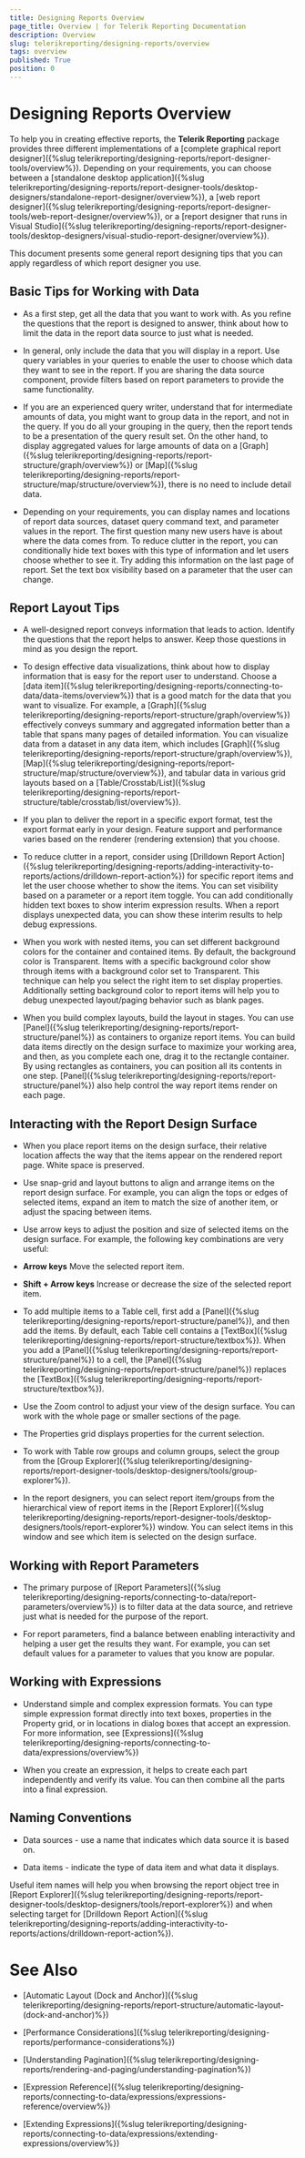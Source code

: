 ```yaml
---
title: Designing Reports Overview
page_title: Overview | for Telerik Reporting Documentation
description: Overview
slug: telerikreporting/designing-reports/overview
tags: overview
published: True
position: 0
---
```


# Designing Reports Overview



To help you in creating effective reports, the __Telerik Reporting__ package provides three different implementations of a
        [complete graphical report designer]({%slug telerikreporting/designing-reports/report-designer-tools/overview%}). Depending on your requirements, you can choose between
        a [standalone desktop application]({%slug telerikreporting/designing-reports/report-designer-tools/desktop-designers/standalone-report-designer/overview%}), 
        a [web report designer]({%slug telerikreporting/designing-reports/report-designer-tools/web-report-designer/overview%}), 
        or a [report designer that runs in Visual Studio]({%slug telerikreporting/designing-reports/report-designer-tools/desktop-designers/visual-studio-report-designer/overview%}).
      

This document presents some general report designing tips that you can apply regardless of which report designer you use. 
      

## Basic Tips for Working with Data

* As a first step, get all the data that you want to work with. 
              As you refine the questions that the report is designed to answer, 
              think about how to limit the data in the report data source to just what is needed.
            

* In general, only include the data that you will display in a report. 
              Use query variables in your queries to enable the user to choose which data they want to see in the report. 
              If you are sharing the data source component, provide filters based on report parameters to provide the same functionality.
            

* If you are an experienced query writer, understand that for intermediate amounts of data,
              you might want to group data in the report, and not in the query.
              If you do all your grouping in the query, then the report tends to be a presentation of the query result set.
              On the other hand, to display aggregated values for large amounts of data on a 
              [Graph]({%slug telerikreporting/designing-reports/report-structure/graph/overview%}) or 
              [Map]({%slug telerikreporting/designing-reports/report-structure/map/structure/overview%}),
              there is no need to include detail data.
            

* Depending on your requirements, you can display names and locations of report data sources, dataset query command text, and parameter values in the report. The first question many new users have is about where the data comes from. To reduce clutter in the report, you can conditionally hide text boxes with this type of information and let users choose whether to see it. Try adding this information on the last page of report. Set the text box visibility based on a parameter that the user can change.
            

## Report Layout Tips

* A well-designed report conveys information that leads to action. Identify the questions that the report helps to answer. Keep those questions in mind as you design the report.
            

* To design effective data visualizations, think about how to display information that is easy for the report user to understand. 
              Choose a [data item]({%slug telerikreporting/designing-reports/connecting-to-data/data-items/overview%}) that is a good match for the data that you want to visualize. 
              For example, a [Graph]({%slug telerikreporting/designing-reports/report-structure/graph/overview%}) effectively conveys summary and aggregated information 
              better than a table that spans many pages of detailed information. 
              You can visualize data from a dataset in any data item, which includes 
              [Graph]({%slug telerikreporting/designing-reports/report-structure/graph/overview%}), 
              [Map]({%slug telerikreporting/designing-reports/report-structure/map/structure/overview%}), 
              and tabular data in various grid layouts based on a [Table/Crosstab/List]({%slug telerikreporting/designing-reports/report-structure/table/crosstab/list/overview%}).
            

* If you plan to deliver the report in a specific export format, test the export format early in your design.
              Feature support and performance varies based on the renderer (rendering extension) that you choose.
            

* To reduce clutter in a report, consider using [Drilldown Report Action]({%slug telerikreporting/designing-reports/adding-interactivity-to-reports/actions/drilldown-report-action%}) for specific report items 
              and let the user choose whether to show the items. You can set visibility based on a parameter or a report item toggle. 
              You can add conditionally hidden text boxes to show interim expression results. 
              When a report displays unexpected data, you can show these interim results to help debug expressions.
            

* When you work with nested items, you can set different background colors for the container and contained items.
              By default, the background color is Transparent.
              Items with a specific background color show through items with a background color set to Transparent. 
              This technique can help you select the right item to set display properties.
              Additionally setting background color to report items will help you to debug unexpected layout/paging behavior such as blank pages.
            

* When you build complex layouts, build the layout in stages. 
              You can use [Panel]({%slug telerikreporting/designing-reports/report-structure/panel%}) as containers to organize report items. 
              You can build data items directly on the design surface to maximize your working area, and then, as you complete each one, 
              drag it to the rectangle container. By using rectangles as containers, you can position all its contents in one step. 
              [Panel]({%slug telerikreporting/designing-reports/report-structure/panel%}) also help control the way report items render on each page.
            

## Interacting with the Report Design Surface

* When you place report items on the design surface, their relative location affects the way that the items appear on the rendered report page. White space is preserved.
            

* Use snap-grid and layout buttons to align and arrange items on the report design surface. 
              For example, you can align the tops or edges of selected items, expand an item to match the size of another item, 
              or adjust the spacing between items.
            

* Use arrow keys to adjust the position and size of selected items on the design surface. For example, the following key combinations are very useful:
            

* __Arrow keys__ Move the selected report item.
                

* __Shift + Arrow keys__ Increase or decrease the size of the selected report item.
                

* To add multiple items to a Table cell, first add a [Panel]({%slug telerikreporting/designing-reports/report-structure/panel%}), and then add the items.
            By default, each Table cell contains a [TextBox]({%slug telerikreporting/designing-reports/report-structure/textbox%}). 
              When you add a [Panel]({%slug telerikreporting/designing-reports/report-structure/panel%}) to a cell, 
              the [Panel]({%slug telerikreporting/designing-reports/report-structure/panel%}) replaces the [TextBox]({%slug telerikreporting/designing-reports/report-structure/textbox%}).
          

* Use the Zoom control to adjust your view of the design surface. You can work with the whole page or smaller sections of the page.
            

* The Properties grid displays properties for the current selection.
            

* To work with Table row groups and column groups, select the group from the [Group Explorer]({%slug telerikreporting/designing-reports/report-designer-tools/desktop-designers/tools/group-explorer%}).
            

* In the report designers, you can select report item/groups from the hierarchical view 
              of report items in the [Report Explorer]({%slug telerikreporting/designing-reports/report-designer-tools/desktop-designers/tools/report-explorer%}) window. 
              You can select items in this window and see which item is selected on the design surface.
            

## Working with Report Parameters

* The primary purpose of [Report Parameters]({%slug telerikreporting/designing-reports/connecting-to-data/report-parameters/overview%}) is to filter data at the data source, 
              and retrieve just what is needed for the purpose of the report.
            

* For report parameters, find a balance between enabling interactivity and helping a user get the results they want. 
              For example, you can set default values for a parameter to values that you know are popular.
            

## Working with Expressions

* Understand simple and complex expression formats. 
              You can type simple expression format directly into text boxes, properties in the Property grid, 
              or in locations in dialog boxes that accept an expression. 
              For more information, see [Expressions]({%slug telerikreporting/designing-reports/connecting-to-data/expressions/overview%})

* When you create an expression, it helps to create each part independently and verify its value. 
              You can then combine all the parts into a final expression.
            

## Naming Conventions

* Data sources - use a name that indicates which data source it is based on.
            

* Data items - indicate the type of data item and what data it displays.
            

Useful item names will help you when browsing the report object tree in [Report Explorer]({%slug telerikreporting/designing-reports/report-designer-tools/desktop-designers/tools/report-explorer%})          and when selecting target for [Drilldown Report Action]({%slug telerikreporting/designing-reports/adding-interactivity-to-reports/actions/drilldown-report-action%}).
        

# See Also


 * [Automatic Layout (Dock and Anchor)]({%slug telerikreporting/designing-reports/report-structure/automatic-layout-(dock-and-anchor)%})

 * [Performance Considerations]({%slug telerikreporting/designing-reports/performance-considerations%})

 * [Understanding Pagination]({%slug telerikreporting/designing-reports/rendering-and-paging/understanding-pagination%})

 * [Expression Reference]({%slug telerikreporting/designing-reports/connecting-to-data/expressions/expressions-reference/overview%})

 * [Extending Expressions]({%slug telerikreporting/designing-reports/connecting-to-data/expressions/extending-expressions/overview%})
